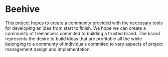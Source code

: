 # Beehive
This project hopes to create a community provided with the necessary tools for developing an idea from start to finish. We hope we can create a community of freelancers 
commited to building a trusted brand. The brand represents the desire to build ideas that are profitable all the while belonging to a communty of individuals commited to vary aspects of project management,design and implementation.
